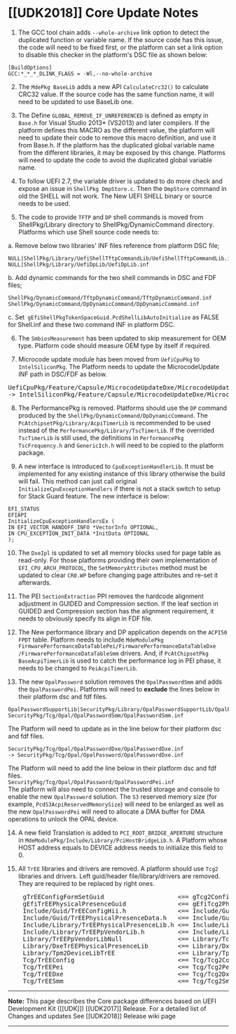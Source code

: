 # [[UDK2018]] Core Update Notes
1. The GCC tool chain adds `--whole-archive` link option to detect the duplicated function or variable name. If the source code has this issue, the code will need to be fixed first, or the platform can set a link option to disable this checker in the platform's DSC file as shown below:
```
[BuildOptions]
GCC:*_*_*_DLINK_FLAGS = -Wl,--no-whole-archive
```
2. The `MdePkg BaseLib` adds a new API `CalculateCrc32()` to calculate CRC32 value. If the source code has the same function name, it will need to be updated to use BaseLib one.

3. The Define `GLOBAL_REMOVE_IF_UNREFERENCED` is defined as empty in `Base.h` for Visual Studio 2013* (VS2013) and later compilers. If the platform defines this MACRO as the different value, the platform will need to update their code to remove this macro definition, and use it from Base.h. If the platform has the duplicated global variable name from the different libraries, it may be exposed by this change. Platforms will need to update the code to avoid the duplicated global variable name.

4. To follow UEFI 2.7, the variable driver is updated to do more check and expose an issue in `ShellPkg DmpStore.c`. Then the `DmpStore` command in old the SHELL will not work. The New UEFI SHELL binary or source needs to be used.

5. The code to provide `TFTP` and `DP` shell commands is moved from ShellPkg/Library directory to ShellPkg/DynamicCommand directory. Platforms which use Shell source code needs to:

a. Remove below two libraries' INF files reference from platform DSC file;
```
NULL|ShellPkg/Library/UefiShellTftpCommandLib/UefiShellTftpCommandLib.inf,
NULL|ShellPkg/Library/UefiDpLib/UefiDpLib.inf
```
b. Add dynamic commands for the two shell commands in DSC and FDF files;
```
ShellPkg/DynamicCommand/TftpDynamicCommand/TftpDynamicCommand.inf
ShellPkg/DynamicCommand/DpDynamicCommand/DpDynamicCommand.inf
```
c. Set` gEfiShellPkgTokenSpaceGuid.PcdShellLibAutoInitialize` as FALSE for Shell.inf and these two command INF in platform DSC.

6. The `SmbiosMeasurement` has been updated to skip measurement for OEM type. Platform code should measure OEM type by itself if required.

7. Microcode update module has been moved from `UefiCpuPkg` to `IntelSiliconPkg`. The Platform needs to update the MicrocodeUpdate INF path in DSC/FDF as below.
<pre>
UefiCpuPkg/Feature/Capsule/MicrocodeUpdateDxe/MicrocodeUpdateDxe.inf
-> IntelSiliconPkg/Feature/Capsule/MicrocodeUpdateDxe/MicrocodeUpdateDxe.inf
</pre>

8. The PerformancePkg is removed. Platforms should use the `DP` command produced by the `ShellPkg/DynamicCommand/DpDynamicCommand`. The `PcAtchipsetPkg/Library/AcpiTimerLib` is recommended to be used instead of the `PerformancePkg/Library/TscTimerLib`. If the overrided `TscTimerLib` is still used, the definitions in `PerformancePkg TscFrequency.h` and `GenericIch.h` will need to be copied to the platform package.

9. A new interface is introduced to `CpuExceptionHandlerLib`. It must be implemented for any existing instance of this library otherwise the build will fail. This method can just call original `InitializeCpuExceptionHandlers` if there is not a stack switch to setup for Stack Guard feature. The new interface is below:
```
EFI_STATUS
EFIAPI
InitializeCpuExceptionHandlersEx (
IN EFI_VECTOR_HANDOFF_INFO *VectorInfo OPTIONAL,
IN CPU_EXCEPTION_INIT_DATA *InitData OPTIONAL
);
```
10. The `DxeIpl` is updated to set all memory blocks used for page table as read-only. For those platforms providing their own implementation of `EFI_CPU_ARCH_PROTOCOL`, the `SetMemoryAttributes` method must be updated to clear `CR0.WP` before changing page attributes and re-set it afterwards.

11. The PEI `SectionExtraction` PPI removes the hardcode alignment adjustment in GUIDED and Compression section. If the leaf section in GUIDED and Compression section has the alignment requirement, it needs to obviously specify its align in FDF file.

12. The New performance library and DP application depends on the `ACPI50 FPDT` table. Platform needs to include `MdeModulePkg FirmwarePerformanceDataTablePei/FirmwarePerformanceDataTableDxe`
`/FirmwarePerformanceDataTableSmm` drivers. And, if `PcAtChipsetPkg BaseAcpiTimerLib` is
used to catch the performance log in PEI phase, it needs to be changed to `PeiAcpiTimerLib`.

13. The new `OpalPassword` solution removes the `OpalPasswordSmm` and adds the `OpalPasswordPei`.
Platforms will need to **exclude** the lines below in their platform dsc and fdf files.
```
OpalPasswordSupportLib|SecurityPkg/Library/OpalPasswordSupportLib/OpalPasswordSupportLib.inf
SecurityPkg/Tcg/Opal/OpalPasswordSmm/OpalPasswordSmm.inf
```
The Platform will need to update as in the line below for their platform dsc and fdf files.
```
SecurityPkg/Tcg/Opal/OpalPasswordDxe/OpalPasswordDxe.inf
-> SecurityPkg/Tcg/Opal/OpalPassword/OpalPasswordDxe.inf
```
The Platform will need to add the line below in their platform dsc and fdf files. <br>
`SecurityPkg/Tcg/Opal/OpalPassword/OpalPasswordPei.inf` <br>
The platform will also need to connect the trusted storage and console to enable the new `OpalPassword` solution. The `S3` reserved memory size (for example, `PcdS3AcpiReservedMemorySize`) will need to be enlarged as well as the new `OpalPasswordPei` will need to allocate a DMA buffer for DMA operations to unlock the OPAL device.

14. A new field Translation is added to `PCI_ROOT_BRIDGE_APERTURE` structure in `MdeModulePkg/Include/Library/PciHostBridgeLib.h`. A Platform whose HOST address equals to DEVICE address needs to initialize this field to 0.

15. All `TrEE` libraries and drivers are removed. A platform should use `Tcg2` libraries and drivers. Left guid/header file/library/drivers are removed. They are required to be replaced by right ones.

<pre>
    gTrEEConfigFormSetGuid                    <== gTcg2ConfigFormSetGuid
    gEfiTrEEPhysicalPresenceGuid              <== gEfiTcg2PhysicalPresenceGuid
    Include/Guid/TrEEConfigHii.h              <== Include/Guid/Tcg2ConfigHii.h
    Include/Guid/TrEEPhysicalPresenceData.h   <== Include/Guid/Tcg2PhysicalPresenceData.h
    Include/Library/TrEEPhysicalPresenceLib.h <== Include/Library/Tcg2PhysicalPresenceLib.h
    Include/Library/TrEEPpVendorLib.h         <== Include/Library/Tcg2PpVendorLib.h
    Library/TrEEPpVendorLibNull               <== Library/Tcg2PpVendorLibNull
    Library/DxeTrEEPhysicalPresenceLib        <== Library/DxeTcg2PhysicalPresenceLib
    Library/Tpm2DeviceLibTrEE                 <== Library/Tpm2DeviceLibTcg2
    Tcg/TrEEConfig                            <== Tcg/Tcg2Config
    Tcg/TrEEPei                               <== Tcg/Tcg2Pei
    Tcg/TrEEDxe                               <== Tcg/Tcg2Dxe
    Tcg/TrEESmm                               <== Tcg/Tcg2Smm
</pre>

**********
**Note:** This page describes the Core package differences based on UEFI Development Kit ([[UDK]]) [[UDK2017]] Release.
For a detailed list of Changes and updates See [[UDK2018]] Release wiki page

**********